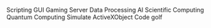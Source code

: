 Scripting
GUI
Gaming
Server
Data Processing
AI
Scientific Computing
Quantum Computing
Simulate ActiveXObject
Code golf
